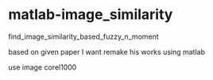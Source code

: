 # matlab-image_similarity
find_image_similarity_based_fuzzy_n_moment

based on given paper
I want remake his works using matlab

use image corel1000

